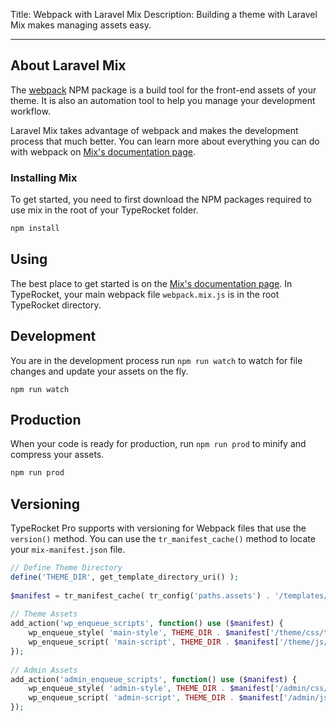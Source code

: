 Title: Webpack with Laravel Mix
Description: Building a theme with Laravel Mix makes managing assets easy.

---

## About Laravel Mix

The [webpack](https://webpack.js.org/) NPM package is a build tool for the front-end assets of your theme. It is also an automation tool to help you manage your development workflow.

Laravel Mix takes advantage of webpack and makes the development process that much better. You can learn more about everything you can do with webpack on [Mix's documentation page](https://laravel-mix.com/).

### Installing Mix

To get started, you need to first download the NPM packages required to use mix in the root of your TypeRocket folder.

```bash
npm install
```

## Using

The best place to get started is on the [Mix's documentation page](https://laravel-mix.com/). In TypeRocket, your main webpack file `webpack.mix.js` is in the root TypeRocket directory. 


## Development

You are in the development process run `npm run watch` to watch for file changes and update your assets on the fly.

```shell
npm run watch
```

## Production

When your code is ready for production, run `npm run prod` to minify and compress your assets.

```bash
npm run prod
```

## Versioning

TypeRocket Pro supports with versioning for Webpack files that use the `version()` method. You can use the `tr_manifest_cache()` method to locate your `mix-manifest.json` file.

```php
// Define Theme Directory  
define('THEME_DIR', get_template_directory_uri() );  
  
$manifest = tr_manifest_cache( tr_config('paths.assets') . '/templates/mix-manifest.json', 'templates');  
  
// Theme Assets  
add_action('wp_enqueue_scripts', function() use ($manifest) {  
    wp_enqueue_style( 'main-style', THEME_DIR . $manifest['/theme/css/theme.css'] );  
    wp_enqueue_script( 'main-script', THEME_DIR . $manifest['/theme/js/theme.js'], [], false, true );  
});  
  
// Admin Assets  
add_action('admin_enqueue_scripts', function() use ($manifest) {  
    wp_enqueue_style( 'admin-style', THEME_DIR . $manifest['/admin/css/admin.css'] );  
    wp_enqueue_script( 'admin-script', THEME_DIR . $manifest['/admin/js/admin.js'], [], false, true );  
});
```